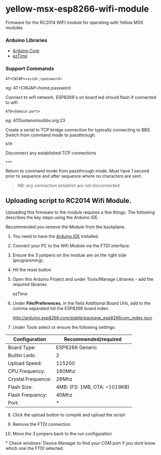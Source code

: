 # yellow-msx-esp8266-wifi-module
Firmware for the RC2014 WIFI module for operating with Yellow MSX modules

### Arduino Libraries

* [Arduino Core](https://github.com/esp8266/Arduino)
* [ezTime](https://github.com/ropg/ezTime)

### Support Commands

`AT+CWJAP=<ssid>,<password>`

eg:
AT+CWJAP=home,password

Connect to wifi network.  ESP8266's on board led should flash if connected to wifi

`ATD<domain:port>`

eg: ATDsotanomsxbbs.org:23

Create a serial to TCP bridge connection for typically connecting to BBS.  Switch from command mode to passthrough.

`ATH`

Disconnect any established TCP connections

`+++`

Return to command mode from passthrough mode.  Must have 1 second prior to sequence and after sequence where no characters are sent.

> NB: any connection establish are not disconnected.


## Uploading script to RC2014 Wifi Module.

Uploading this firmware to the module requires a few things.  The following describes the key steps using the Arduino IDE.

Recommended you remove the Module from the backplane.

1. You need to have the [Arduino IDE](https://www.arduino.cc/en/software) installed.

2. Connect your PC to the Wifi Module via the FTDI interface.

3. Ensure the 3 jumpers on the module are on the right side (programming).

4. Hit the reset button

5. Open this Arduino Project and under Tools/Manage Libraries - add the required libraries

    ezTime

6. Under **File/Preferences**, in the field *Additional Board Urls*, add to the comma separated list the ESP8266 board index:

    http://arduino.esp8266.com/stable/package_esp8266com_index.json

7. Under *Tools* select or ensure the following settings:

| Configuration | Recommended/required |
| -----------| -----------|
| Board Type: | ESP8266 Generic |
| Builtin Leds: | 2 |
| Upload Speed: | 115200 |
| CPU Frequency: | 160Mhz |
| Crystal Frequence: | 26Mhz |
| Flash Size: | 4MB: (FS: 1MB, OTA: ~1019KB) |
| Flash Frequency: | 40Mhz |
| Port: | <Your PC Port>* |


8. Click the upload button to compile and upload the script

9. Remove the FTDI connection

10. Move the 3 jumpers back to the run configuration

\* Check windows' Device Manager to find your COM port if you dont know which one the FTDI selected.
